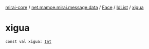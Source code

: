 [mirai-core](../../../index.md) / [net.mamoe.mirai.message.data](../../index.md) / [Face](../index.md) / [IdList](index.md) / [xigua](./xigua.md)

# xigua

`const val xigua: `[`Int`](https://kotlinlang.org/api/latest/jvm/stdlib/kotlin/-int/index.html)